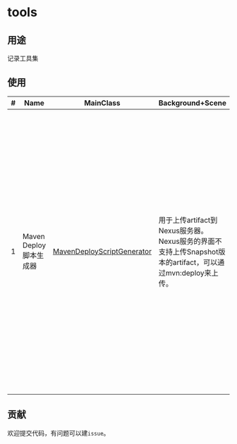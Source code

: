 # tools
## 用途
记录工具集
## 使用
| # | Name| MainClass | Background+Scene | Use | FAQ |
|---| ---| --- | --- | --- | --- |
| 1 | Maven Deploy脚本生成器 | [MavenDeployScriptGenerator](http://github.com/chenchaolei/tools/tree/master/src/main/java/thunder/tool/tools/maven/MavenDeployScriptGenerator.java) | 用于上传artifact到Nexus服务器。Nexus服务的界面不支持上传Snapshot版本的artifact，可以通过mvn:deploy来上传。 | 1.编译<br/> 2.进入工程/target/classes目录<br/> 3.在终端执行`java  -DlocalRepositoryHome="<localRepositoryHome>" -DremoteSnapshotRepositoryUrl="<remoteSnapshotRepositoryUrl>" -DremoteReleaseRepositoryUrl="<remoteReleaseRepositoryUrl>" -DrepositoryId="<repositoryId>" -Dposition="<position>" thunder.tool.tools.maven.MavenDeployScriptGenerator`<br/><br/>例如:`java  -DlocalRepositoryHome="/Users/user/m2/repository" -DremoteSnapshotRepositoryUrl="http://nexus.thunder/repository/maven-snapshots/" -DremoteReleaseRepositoryUrl="http://nexus.thunder/repository/maven-releases/" -DrepositoryId="nexus" -Dposition="thunder.pay:pay-sdk:1.0.0-SNAPSHOT:jar" thunder.tool.tools.maven.MavenDeployScriptGenerator` | 1.部署脚本报401，权限问题，检查在maven当前使用的settings.xml中server节点，是否与-DrepositoryId的值匹配，且节点值能通过验证。<br/> 2.用户本地仓库目录没在当前用户空间下，会导致上传失败。<br/> 3.在终端执行java命令时，出现Properties init错误，重新进入工程target/classes目录即可。其对应的错误信息:`Error occurred during initialization of VM`<br/>`    java.lang.Error: Properties init: Could not determine current working directory.` |
## 贡献
欢迎提交代码，有问题可以建`issue`。
